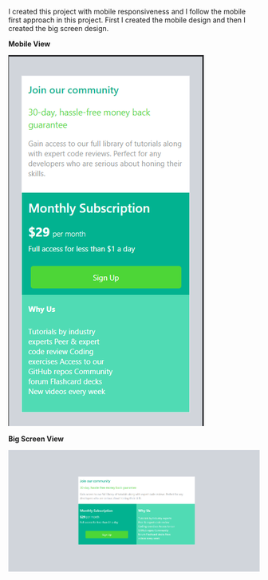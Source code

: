 I created this project with mobile responsiveness and I follow the mobile first approach in this project.
First I created the mobile design and then I created the big screen design.


**Mobile View**

![Mobile View](./resultImg/mobile.png)

**Big Screen View**

![Big Screen](./resultImg/BigScreen.png)